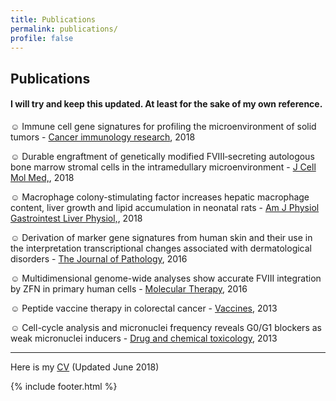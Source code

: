 ```yaml
---
title: Publications
permalink: publications/
profile: false
---
```


## Publications

#### I will try and keep this updated. At least for the sake of my own reference.

☺ Immune cell gene signatures for profiling the microenvironment of solid tumors - [Cancer immunology research](http://cancerimmunolres.aacrjournals.org/content/6/11/1388), 2018


☺ Durable engraftment of genetically modified FVIII‐secreting autologous bone marrow stromal cells in the intramedullary microenvironment - [J Cell Mol Med,](https://onlinelibrary.wiley.com/doi/abs/10.1111/jcmm.13648 "Journal of cellular and molecular medicine"), 2018


☺ Macrophage colony-stimulating factor increases hepatic macrophage content, liver growth and lipid accumulation in neonatal rats - [Am J Physiol Gastrointest Liver Physiol,](https://www.physiology.org/doi/abs/10.1152/ajpgi.00343.2017 "American journal of physiology. Gastrointestinal and liver physiology"), 2018


☺ Derivation of marker gene signatures from human skin and their use in the interpretation transcriptional changes associated with dermatological disorders - [The Journal of Pathology](http://onlinelibrary.wiley.com/doi/10.1002/path.4864/full), 2016


☺ Multidimensional genome-wide analyses show accurate FVIII integration by ZFN in primary human cells - [Molecular Therapy](http://www.sciencedirect.com/science/article/pii/S1525001616309789), 2016


☺ Peptide vaccine therapy in colorectal cancer - [Vaccines](https://www.ncbi.nlm.nih.gov/pmc/articles/PMC4552199/), 2013


☺ Cell-cycle analysis and micronuclei frequency reveals G0/G1 blockers as weak micronuclei inducers - [Drug and chemical toxicology](http://www.tandfonline.com/doi/abs/10.3109/01480545.2012.737803), 2013


---
Here is my [CV](https://ajitjohnson.com/wp-content/uploads/2018/06/CV.pdf) (Updated June 2018)

{% include footer.html %}
